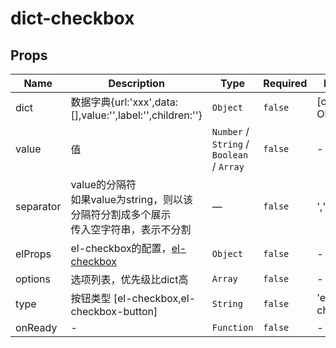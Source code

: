 # dict-checkbox

## Props

<!-- @vuese:dict-checkbox:props:start -->
|Name|Description|Type|Required|Default|
|---|---|---|---|---|
|dict|数据字典{url:'xxx',data:[],value:'',label:'',children:''}|`Object`|`false`|[object Object]|
|value|值|`Number` / `String` / `Boolean` / `Array`|`false`|-|
|separator|value的分隔符<br/>如果value为string，则以该分隔符分割成多个展示<br/>传入空字符串，表示不分割<br/>|—|`false`|','|
|elProps|el-checkbox的配置，[el-checkbox](https://element.eleme.cn/#/zh-CN/component/checkbox#checkbox-attributes)|`Object`|`false`|-|
|options|选项列表，优先级比dict高|`Array`|`false`|-|
|type|按钮类型 [el-checkbox,el-checkbox-button]|`String`|`false`|'el-checkbox'|
|onReady|-|`Function`|`false`|-|

<!-- @vuese:dict-checkbox:props:end -->


